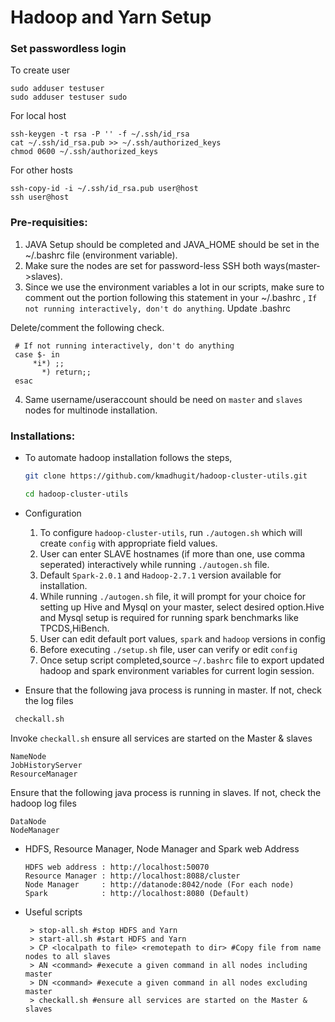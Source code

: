 # Hadoop and Yarn Setup

### Set passwordless login

To create user
```
sudo adduser testuser
sudo adduser testuser sudo
```

For local host

```
ssh-keygen -t rsa -P '' -f ~/.ssh/id_rsa 
cat ~/.ssh/id_rsa.pub >> ~/.ssh/authorized_keys
chmod 0600 ~/.ssh/authorized_keys
 ```
For other hosts

```
ssh-copy-id -i ~/.ssh/id_rsa.pub user@host
ssh user@host
```

### Pre-requisities:
1. JAVA Setup should be completed and JAVA_HOME should be set in the ~/.bashrc file (environment variable).
2. Make sure the nodes are set for password-less SSH both ways(master->slaves).
3. Since we use the environment variables a lot in our scripts, make sure to comment out the portion following this statement in your ~/.bashrc , 
`If not running interactively, don't do anything`. Update .bashrc

 Delete/comment the following check.
  ```
   # If not running interactively, don't do anything
   case $- in
       *i*) ;;
         *) return;;
   esac
  ```
4. Same username/useraccount should be need on `master` and `slaves` nodes for multinode installation.

### Installations:

* To automate hadoop installation follows the steps,

  ```bash
  git clone https://github.com/kmadhugit/hadoop-cluster-utils.git
  
  cd hadoop-cluster-utils  
  ```
  
* Configuration

   1. To configure `hadoop-cluster-utils`, run `./autogen.sh` which will create `config` with appropriate field values.
   2. User can enter SLAVE hostnames (if more than one, use comma seperated) interactively while running `./autogen.sh` file.
   3. Default `Spark-2.0.1` and `Hadoop-2.7.1` version available for installation. 
   4. While running `./autogen.sh` file, it will prompt for your choice for setting up Hive and Mysql on your master, select desired option.Hive and Mysql setup is required for running spark benchmarks like TPCDS,HiBench. 
   5. User can edit default port values, `spark` and `hadoop` versions in config
   6. Before executing `./setup.sh` file, user can verify or edit `config` 
   7. Once setup script completed,source `~/.bashrc` file to export updated hadoop and spark environment variables for current login session. 
   
* Ensure that the following java process is running in master. If not, check the log files
  
 ```bash
  checkall.sh
  ```
  
  Invoke `checkall.sh` ensure all services are started on the Master & slaves

  ```
  NameNode
  JobHistoryServer
  ResourceManager
  ```
  Ensure that the following java process is running in slaves. If not, check the hadoop log files
  ```
  DataNode
  NodeManager
  ```
 
* HDFS, Resource Manager, Node Manager and Spark web Address
  
  ```
  HDFS web address : http://localhost:50070
  Resource Manager : http://localhost:8088/cluster
  Node Manager     : http://datanode:8042/node (For each node)
  Spark            : http://localhost:8080 (Default)
  ```
 
* Useful scripts
 
  ```
   > stop-all.sh #stop HDFS and Yarn
   > start-all.sh #start HDFS and Yarn
   > CP <localpath to file> <remotepath to dir> #Copy file from name nodes to all slaves
   > AN <command> #execute a given command in all nodes including master
   > DN <command> #execute a given command in all nodes excluding master
   > checkall.sh #ensure all services are started on the Master & slaves
  ```
